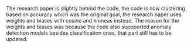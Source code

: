The research paper is slightly behind the code, the code is now clustering based on accuracy which was the original goal, the research paper uses weights and biases with cosine and kmneas instead.
The reason for the weights and biases was because the code also supoported anomaly detection models besides classification ones, that part still has to be updated.
